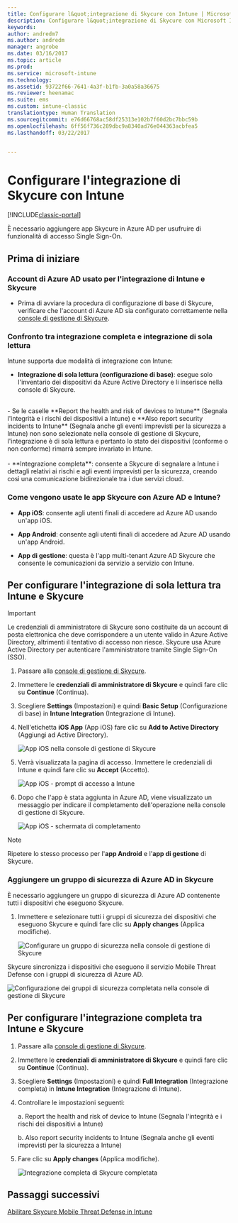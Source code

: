 ```yaml
---
title: Configurare l&quot;integrazione di Skycure con Intune | Microsoft Docs
description: Configurare l&quot;integrazione di Skycure con Microsoft Intune.
keywords: 
author: andredm7
ms.author: andredm
manager: angrobe
ms.date: 03/16/2017
ms.topic: article
ms.prod: 
ms.service: microsoft-intune
ms.technology: 
ms.assetid: 93722f66-7641-4a3f-b1fb-3a0a58a36675
ms.reviewer: heenamac
ms.suite: ems
ms.custom: intune-classic
translationtype: Human Translation
ms.sourcegitcommit: e76d66768ac58df25313e102b7f60d2bc7bbc59b
ms.openlocfilehash: 6ff56f736c289dbc9a8340ad76e044363acbfea5
ms.lasthandoff: 03/22/2017


---
```


# <a name="setup-the-skycure-integration-with-intune"></a>Configurare l'integrazione di Skycure con Intune

[!INCLUDE[classic-portal](../includes/classic-portal.md)]

È necessario aggiungere app Skycure in Azure AD per usufruire di funzionalità di accesso Single Sign-On.

## <a name="before-you-begin"></a>Prima di iniziare

### <a name="azure-ad-account-used-to-integrate-intune-and-skycure"></a>Account di Azure AD usato per l'integrazione di Intune e Skycure

-   Prima di avviare la procedura di configurazione di base di Skycure, verificare che l'account di Azure AD sia configurato correttamente nella [console di gestione di Skycure](https://aad.skycure.com).

### <a name="full-integration-vs-read-only"></a>Confronto tra integrazione completa e integrazione di sola lettura

Intune supporta due modalità di integrazione con Intune:

-   **Integrazione di sola lettura (configurazione di base)**: esegue solo l'inventario dei dispositivi da Azure Active Directory e li inserisce nella console di Skycure.
<br>
    -   Se le caselle **Report the health and risk of devices to Intune** (Segnala l'integrità e i rischi dei dispositivi a Intune) e **Also report security incidents to Intune** (Segnala anche gli eventi imprevisti per la sicurezza a Intune) non sono selezionate nella console di gestione di Skycure, l'integrazione è di sola lettura e pertanto lo stato dei dispositivi (conforme o non conforme) rimarrà sempre invariato in Intune.
<br></br>
-   **Integrazione completa**: consente a Skycure di segnalare a Intune i dettagli relativi ai rischi e agli eventi imprevisti per la sicurezza, creando così una comunicazione bidirezionale tra i due servizi cloud.

### <a name="how-the-skycure-apps-are-used-with-azure-ad-and-intune"></a>Come vengono usate le app Skycure con Azure AD e Intune?

-   **App iOS**: consente agli utenti finali di accedere ad Azure AD usando un'app iOS.

-   **App Android**: consente agli utenti finali di accedere ad Azure AD usando un'app Android.

-   **App di gestione**: questa è l'app multi-tenant Azure AD Skycure che consente le comunicazioni da servizio a servizio con Intune.

## <a name="to-set-up-the-read-only-integration-between-intune-and-skycure"></a>Per configurare l'integrazione di sola lettura tra Intune e Skycure

> [!IMPORTANT] 
> Le credenziali di amministratore di Skycure sono costituite da un account di posta elettronica che deve corrispondere a un utente valido in Azure Active Directory, altrimenti il tentativo di accesso non riesce. Skycure usa Azure Active Directory per autenticare l'amministratore tramite Single Sign-On (SSO).

1.  Passare alla [console di gestione di Skycure](https://aad.skycure.com).

2.  Immettere le **credenziali di amministratore di Skycure** e quindi fare clic su **Continue** (Continua).

3.  Scegliere **Settings** (Impostazioni) e quindi **Basic Setup** (Configurazione di base) in **Intune Integration** (Integrazione di Intune).

4.  Nell'etichetta **iOS App** (App iOS) fare clic su **Add to Active Directory** (Aggiungi ad Active Directory).

    ![App iOS nella console di gestione di Skycure](../media/mtp/skycure-setup-1.png)

5.  Verrà visualizzata la pagina di accesso. Immettere le credenziali di Intune e quindi fare clic su **Accept** (Accetto).

    ![App iOS - prompt di accesso a Intune](../media/mtp/skycure-setup-2.png)

6.  Dopo che l'app è stata aggiunta in Azure AD, viene visualizzato un messaggio per indicare il completamento dell'operazione nella console di gestione di Skycure.

    ![App iOS - schermata di completamento](../media/mtp/skycure-setup-3.png)

> [!NOTE] 
> Ripetere lo stesso processo per l'**app Android** e l'**app di gestione** di Skycure.

### <a name="add-an-azure-ad-security-group-into-skycure"></a>Aggiungere un gruppo di sicurezza di Azure AD in Skycure

È necessario aggiungere un gruppo di sicurezza di Azure AD contenente tutti i dispositivi che eseguono Skycure.

1.  Immettere e selezionare tutti i gruppi di sicurezza dei dispositivi che eseguono Skycure e quindi fare clic su **Apply changes** (Applica modifiche).

    ![Configurare un gruppo di sicurezza nella console di gestione di Skycure](../media/mtp/skycure-setup-4.png)

Skycure sincronizza i dispositivi che eseguono il servizio Mobile Threat Defense con i gruppi di sicurezza di Azure AD.

![Configurazione dei gruppi di sicurezza completata nella console di gestione di Skycure](../media/mtp/skycure-setup-5.png)

## <a name="set-up-the-full-integration-between-intune-and-skycure"></a>Per configurare l'integrazione completa tra Intune e Skycure

1.  Passare alla [console di gestione di Skycure](https://aad.skycure.com).

2.  Immettere le **credenziali di amministratore di Skycure** e quindi fare clic su **Continue** (Continua).

3.  Scegliere **Settings** (Impostazioni) e quindi **Full Integration** (Integrazione completa) in **Intune Integration** (Integrazione di Intune).

4.  Controllare le impostazioni seguenti:

    a.  Report the health and risk of device to Intune (Segnala l'integrità e i rischi dei dispositivi a Intune)

    b.  Also report security incidents to Intune (Segnala anche gli eventi imprevisti per la sicurezza a Intune)

5.  Fare clic su **Apply changes** (Applica modifiche).

    ![Integrazione completa di Skycure completata](../media/mtp/skycure-setup-6.png)

## <a name="next-steps"></a>Passaggi successivi

[Abilitare Skycure Mobile Threat Defense in Intune](https://docs.microsoft.com/intune/deploy-use/enable-skycure-mobile-threat-defense-in-intune)

